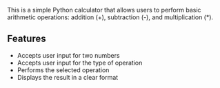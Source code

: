 This is a simple Python calculator that allows users to perform basic arithmetic operations: addition (+), subtraction (-), and multiplication (*).

## Features

- Accepts user input for two numbers
- Accepts user input for the type of operation
- Performs the selected operation
- Displays the result in a clear format
